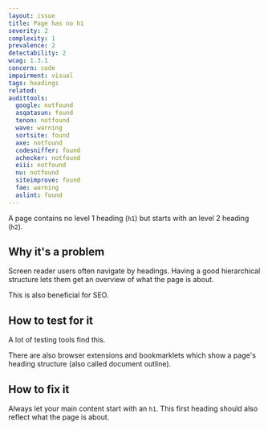```yaml
---
layout: issue
title: Page has no h1
severity: 2
complexity: 1
prevalence: 2
detectability: 2
wcag: 1.3.1
concern: code
impairment: visual
tags: headings
related:
audittools:
  google: notfound
  asqatasun: found
  tenon: notfound
  wave: warning
  sortsite: found
  axe: notfound
  codesniffer: found
  achecker: notfound
  eiii: notfound
  nu: notfound
  siteimprove: found
  fae: warning
  aslint: found
---
```


A page contains no level 1 heading (`h1`) but starts with an level 2 heading (`h2`).


## Why it's a problem

Screen reader users often navigate by headings. Having a good hierarchical structure lets them get an overview of what the page is about.

This is also beneficial for SEO.


## How to test for it

A lot of testing tools find this.

There are also browser extensions and bookmarklets which show a page's heading structure (also called document outline).


## How to fix it

Always let your main content start with an `h1`. This first heading should also reflect what the page is about.
